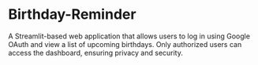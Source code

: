 # Birthday-Reminder
 A Streamlit-based web application that allows users to log in using Google OAuth and view a list of upcoming birthdays. Only authorized users can access the dashboard, ensuring privacy and security.
